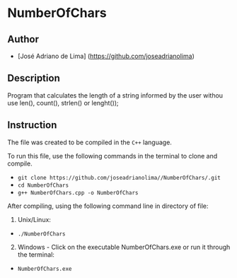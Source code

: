 # NumberOfChars


## Author
 - [José Adriano de Lima] (https://github.com/joseadrianolima)
 
## Description
Program that calculates the length of a string informed by the user withou use len(), count(), strlen() or lenght());
  
## Instruction

The file was created to be compiled in the `C++` language.

To run this file, use the following commands in the terminal to clone and compile.

- `git clone https://github.com/joseadrianolima//NumberOfChars/.git`
- `cd NumberOfChars`
- `g++ NumberOfChars.cpp -o NumberOfChars`
  
After compiling, using the following command line in directory of file:
1) Unix/Linux:
- `./NumberOfChars`
    
2) Windows - Click on the executable NumberOfChars.exe or run it through the terminal:
- `NumberOfChars.exe`
  
